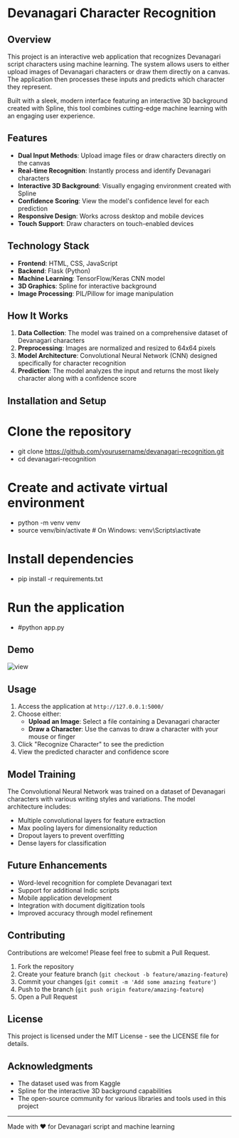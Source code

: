# Devanagari Character Recognition

## Overview

This project is an interactive web application that recognizes Devanagari script characters using machine learning. The system allows users to either upload images of Devanagari characters or draw them directly on a canvas. The application then processes these inputs and predicts which character they represent.

Built with a sleek, modern interface featuring an interactive 3D background created with Spline, this tool combines cutting-edge machine learning with an engaging user experience.

## Features

- **Dual Input Methods**: Upload image files or draw characters directly on the canvas
- **Real-time Recognition**: Instantly process and identify Devanagari characters
- **Interactive 3D Background**: Visually engaging environment created with Spline
- **Confidence Scoring**: View the model's confidence level for each prediction
- **Responsive Design**: Works across desktop and mobile devices
- **Touch Support**: Draw characters on touch-enabled devices

## Technology Stack

- **Frontend**: HTML, CSS, JavaScript
- **Backend**: Flask (Python)
- **Machine Learning**: TensorFlow/Keras CNN model
- **3D Graphics**: Spline for interactive background
- **Image Processing**: PIL/Pillow for image manipulation

## How It Works

1. **Data Collection**: The model was trained on a comprehensive dataset of Devanagari characters
2. **Preprocessing**: Images are normalized and resized to 64x64 pixels
3. **Model Architecture**: Convolutional Neural Network (CNN) designed specifically for character recognition
4. **Prediction**: The model analyzes the input and returns the most likely character along with a confidence score

## Installation and Setup

# Clone the repository
- git clone https://github.com/yourusername/devanagari-recognition.git
- cd devanagari-recognition

# Create and activate virtual environment
- python -m venv venv
- source venv/bin/activate  # On Windows: venv\Scripts\activate

# Install dependencies
- pip install -r requirements.txt

# Run the application
- #python app.py

## Demo
![view](https://github.com/user-attachments/assets/29b843dc-23df-4f1c-a9e1-ea81d685e318)


## Usage

1. Access the application at `http://127.0.0.1:5000/`
2. Choose either:
   - **Upload an Image**: Select a file containing a Devanagari character
   - **Draw a Character**: Use the canvas to draw a character with your mouse or finger
3. Click "Recognize Character" to see the prediction
4. View the predicted character and confidence score

## Model Training

The Convolutional Neural Network was trained on a dataset of Devanagari characters with various writing styles and variations. The model architecture includes:

- Multiple convolutional layers for feature extraction
- Max pooling layers for dimensionality reduction
- Dropout layers to prevent overfitting
- Dense layers for classification

## Future Enhancements

- Word-level recognition for complete Devanagari text
- Support for additional Indic scripts
- Mobile application development
- Integration with document digitization tools
- Improved accuracy through model refinement

## Contributing

Contributions are welcome! Please feel free to submit a Pull Request.

1. Fork the repository
2. Create your feature branch (`git checkout -b feature/amazing-feature`)
3. Commit your changes (`git commit -m 'Add some amazing feature'`)
4. Push to the branch (`git push origin feature/amazing-feature`)
5. Open a Pull Request

## License

This project is licensed under the MIT License - see the LICENSE file for details.

## Acknowledgments

- The dataset used was from Kaggle
- Spline for the interactive 3D background capabilities
- The open-source community for various libraries and tools used in this project

---

Made with ❤️ for Devanagari script and machine learning
